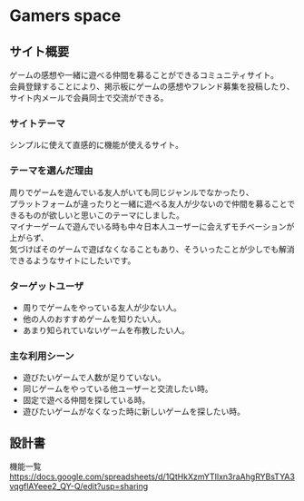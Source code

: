 # Gamers space

## サイト概要
ゲームの感想や一緒に遊べる仲間を募ることができるコミュニティサイト。  
会員登録することにより、掲示板にゲームの感想やフレンド募集を投稿したり、  
サイト内メールで会員同士で交流ができる。 

### サイトテーマ
シンプルに使えて直感的に機能が使えるサイト。  

### テーマを選んだ理由
周りでゲームを遊んでいる友人がいても同じジャンルでなかったり、  
プラットフォームが違ったりと一緒に遊べる友人が少ないので仲間を募ることできるものが欲しいと思いこのテーマにしました。  
マイナーゲームで遊んでいる時も中々日本人ユーザーに会えずモチベーションが上がらず、  
気づけばそのゲームで遊ばなくなることもあり、そういったことが少しでも解消できるようなサイトにしたいです。  

### ターゲットユーザ
- 周りでゲームをやっている友人が少ない人。
- 他の人のおすすめゲームを知りたい人。
- あまり知られていないゲームを布教したい人。

### 主な利用シーン
- 遊びたいゲームで人数が足りていない。
- 同じゲームをやっている他ユーザーと交流したい時。
- 固定で遊べる仲間を探している時。
- 遊びたいゲームがなくなった時に新しいゲームを探したい時。

## 設計書
機能一覧
<https://docs.google.com/spreadsheets/d/1QtHkXzmYTIlxn3raAhgRYBsTYA3vqgflAYeee2_QY-Q/edit?usp=sharing>
